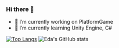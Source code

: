 ### Hi there 👋

- 🔭 I’m currently working on PlatformGame
- 🌱 I’m currently learning Unity Engine, C#

[![Top Langs](https://github-readme-stats.vercel.app/api/top-langs/?username=edaagunes&layout=donut&theme=radical)](https://github.com/edaagunes/github-readme-stats) 
   ![Eda's GitHub stats](https://github-readme-stats.vercel.app/api?username=edaagunes&show_icons=true&theme=radical&show=reviews&hide=prs,contribs)





